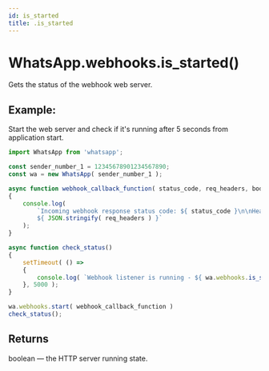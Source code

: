 ```yaml
---
id: is_started
title: .is_started
---
```


# WhatsApp.webhooks.is_started()
Gets the status of the webhook web server.

## Example:
Start the web server and check if it's running after 5 seconds from application start.

```js
import WhatsApp from 'whatsapp';

const sender_number_1 = 12345678901234567890;
const wa = new WhatsApp( sender_number_1 );

async function webhook_callback_function( status_code, req_headers, body, resp, err )
{
    console.log(
        `Incoming webhook response status code: ${ status_code }\n\nHeaders:
        ${ JSON.stringify( req_headers ) }`
    );
}

async function check_status()
{
    setTimeout( () =>
    {
        console.log( `Webhook listener is running - ${ wa.webhooks.is_started() }` );
    }, 5000 );
}

wa.webhooks.start( webhook_callback_function )
check_status();
```

## Returns
boolean — the HTTP server running state.

